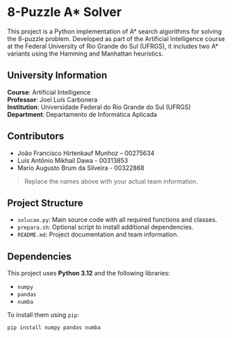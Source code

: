 # 8-Puzzle A* Solver

This project is a Python implementation of A* search algorithms for solving the 8-puzzle problem. Developed as part of the Artificial Intelligence course at the Federal University of Rio Grande do Sul (UFRGS), it includes two A* variants using the Hamming and Manhattan heuristics.

## University Information

**Course**: Artificial Intelligence  
**Professor**: Joel Luís Carbonera  
**Institution**: Universidade Federal do Rio Grande do Sul (UFRGS)  
**Department**: Departamento de Informática Aplicada

## Contributors

- João Francisco Hirtenkauf Munhoz – 00275634
- Luís Antônio Mikhail Dawa - 00313853
- Mario Augusto Brum da Silveira - 00322868

> Replace the names above with your actual team information.

## Project Structure

- `solucao.py`: Main source code with all required functions and classes.
- `prepara.sh`: Optional script to install additional dependencies.
- `README.md`: Project documentation and team information.

## Dependencies

This project uses **Python 3.12** and the following libraries:

- `numpy`
- `pandas`
- `numba`

To install them using `pip`:

```bash
pip install numpy pandas numba

